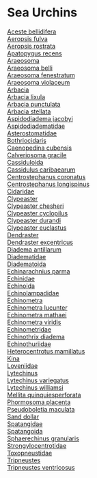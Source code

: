 # Sea Urchins
[Aceste bellidifera](https://en.wikipedia.org/wiki/Aceste_bellidifera)<br>
[Aeropsis fulva](https://en.wikipedia.org/wiki/Aeropsis_fulva)<br>
[Aeropsis rostrata](https://en.wikipedia.org/wiki/Aeropsis_rostrata)<br>
[Apatopygus recens](https://en.wikipedia.org/wiki/Apatopygus_recens)<br>
[Araeosoma](https://en.wikipedia.org/wiki/Araeosoma)<br>
[Araeosoma belli](https://en.wikipedia.org/wiki/Araeosoma_belli)<br>
[Araeosoma fenestratum](https://en.wikipedia.org/wiki/Araeosoma_fenestratum)<br>
[Araeosoma violaceum](https://en.wikipedia.org/wiki/Araeosoma_violaceum)<br>
[Arbacia](https://en.wikipedia.org/wiki/Arbacia)<br>
[Arbacia lixula](https://en.wikipedia.org/wiki/Arbacia_lixula)<br>
[Arbacia punctulata](https://en.wikipedia.org/wiki/Arbacia_punctulata)<br>
[Arbacia stellata](https://en.wikipedia.org/wiki/Arbacia_stellata)<br>
[Aspidodiadema jacobyi](https://en.wikipedia.org/wiki/Aspidodiadema_jacobyi)<br>
[Aspidodiadematidae](https://en.wikipedia.org/wiki/Aspidodiadematidae)<br>
[Asterostomatidae](https://en.wikipedia.org/wiki/Asterostomatidae)<br>
[Bothriocidaris](https://en.wikipedia.org/wiki/Bothriocidaris)<br>
[Caenopedina cubensis](https://en.wikipedia.org/wiki/Caenopedina_cubensis)<br>
[Calveriosoma gracile](https://en.wikipedia.org/wiki/Calveriosoma_gracile)<br>
[Cassiduloida](https://en.wikipedia.org/wiki/Cassiduloida)<br>
[Cassidulus caribaearum](https://en.wikipedia.org/wiki/Cassidulus_caribaearum)<br>
[Centrostephanus coronatus](https://en.wikipedia.org/wiki/Centrostephanus_coronatus)<br>
[Centrostephanus longispinus](https://en.wikipedia.org/wiki/Centrostephanus_longispinus)<br>
[Cidaridae](https://en.wikipedia.org/wiki/Cidaridae)<br>
[Clypeaster](https://en.wikipedia.org/wiki/Clypeaster)<br>
[Clypeaster chesheri](https://en.wikipedia.org/wiki/Clypeaster_chesheri)<br>
[Clypeaster cyclopilus](https://en.wikipedia.org/wiki/Clypeaster_cyclopilus)<br>
[Clypeaster durandi](https://en.wikipedia.org/wiki/Clypeaster_durandi)<br>
[Clypeaster euclastus](https://en.wikipedia.org/wiki/Clypeaster_euclastus)<br>
[Dendraster](https://en.wikipedia.org/wiki/Dendraster)<br>
[Dendraster excentricus](https://en.wikipedia.org/wiki/Dendraster_excentricus)<br>
[Diadema antillarum](https://en.wikipedia.org/wiki/Diadema_antillarum)<br>
[Diadematidae](https://en.wikipedia.org/wiki/Diadematidae)<br>
[Diadematoida](https://en.wikipedia.org/wiki/Diadematoida)<br>
[Echinarachnius parma](https://en.wikipedia.org/wiki/Echinarachnius_parma)<br>
[Echinidae](https://en.wikipedia.org/wiki/Echinidae)<br>
[Echinoida](https://en.wikipedia.org/wiki/Echinoida)<br>
[Echinolampadidae](https://en.wikipedia.org/wiki/Echinolampadidae)<br>
[Echinometra](https://en.wikipedia.org/wiki/Echinometra)<br>
[Echinometra lucunter](https://en.wikipedia.org/wiki/Echinometra_lucunter)<br>
[Echinometra mathaei](https://en.wikipedia.org/wiki/Echinometra_mathaei)<br>
[Echinometra viridis](https://en.wikipedia.org/wiki/Echinometra_viridis)<br>
[Echinometridae](https://en.wikipedia.org/wiki/Echinometridae)<br>
[Echinothrix diadema](https://en.wikipedia.org/wiki/Echinothrix_diadema)<br>
[Echinothuriidae](https://en.wikipedia.org/wiki/Echinothuriidae)<br>
[Heterocentrotus mamillatus](https://en.wikipedia.org/wiki/Heterocentrotus_mamillatus)<br>
[Kina](https://en.wikipedia.org/wiki/Kina_(animal))<br>
[Loveniidae](https://en.wikipedia.org/wiki/Loveniidae)<br>
[Lytechinus](https://en.wikipedia.org/wiki/Lytechinus)<br>
[Lytechinus variegatus](https://en.wikipedia.org/wiki/Lytechinus_variegatus)<br>
[Lytechinus williamsi](https://en.wikipedia.org/wiki/Lytechinus_williamsi)<br>
[Mellita quinquiesperforata](https://en.wikipedia.org/wiki/Mellita_quinquiesperforata)<br>
[Phormosoma placenta](https://en.wikipedia.org/wiki/Phormosoma_placenta)<br>
[Pseudoboletia maculata](https://en.wikipedia.org/wiki/Pseudoboletia_maculata)<br>
[Sand dollar](https://en.wikipedia.org/wiki/Sand_dollar)<br>
[Spatangidae](https://en.wikipedia.org/wiki/Spatangidae)<br>
[Spatangoida](https://en.wikipedia.org/wiki/Spatangoida)<br>
[Sphaerechinus granularis](https://en.wikipedia.org/wiki/Sphaerechinus_granularis)<br>
[Strongylocentrotidae](https://en.wikipedia.org/wiki/Strongylocentrotidae)<br>
[Toxopneustidae](https://en.wikipedia.org/wiki/Toxopneustidae)<br>
[Tripneustes](https://en.wikipedia.org/wiki/Tripneustes)<br>
[Tripneustes ventricosus](https://en.wikipedia.org/wiki/Tripneustes_ventricosus)<br>
